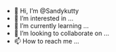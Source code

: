 - 👋 Hi, I’m @Sandykutty
- 👀 I’m interested in ...
- 🌱 I’m currently learning ...
- 💞️ I’m looking to collaborate on ...
- 📫 How to reach me ...

<!---
Sandykutty/Sandykutty is a ✨ special ✨ repository because its `README.md` (this file) appears on your GitHub profile.
You can click the Preview link to take a look at your changes.
--->
